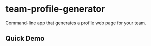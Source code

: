 # team-profile-generator
Command-line app that generates a profile web page for your team.

## Quick Demo

